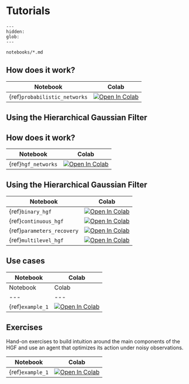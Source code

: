 # Tutorials

```{toctree}
---
hidden:
glob:
---

notebooks/*.md

```

## How does it work?

| Notebook | Colab |
| --- | ---|
| {ref}`probabilistic_networks` | [![Open In Colab](https://colab.research.google.com/assets/colab-badge.svg)](https://colab.research.google.com/github/ilabcode/pyhgf/blob/master/docs/source/notebooks/0.1-Creating_node_structures.ipynb)

## Using the Hierarchical Gaussian Filter

## How does it work?

| Notebook | Colab |
| --- | ---|
| {ref}`hgf_networks` | [![Open In Colab](https://colab.research.google.com/assets/colab-badge.svg)](https://colab.research.google.com/github/ilabcode/pyhgf/blob/master/docs/source/notebooks/0.1-Creating_node_structures.ipynb)

## Using the Hierarchical Gaussian Filter

| Notebook | Colab |
| --- | ---|
| {ref}`binary_hgf` | [![Open In Colab](https://colab.research.google.com/assets/colab-badge.svg)](https://colab.research.google.com/github/ilabcode/pyhgf/blob/master/docs/source/notebooks/1-Binary_HGF.ipynb)
| {ref}`continuous_hgf` | [![Open In Colab](https://colab.research.google.com/assets/colab-badge.svg)](https://colab.research.google.com/github/ilabcode/pyhgf/blob/master/docs/source/notebooks/2-Continuous_HGF.ipynb)
| {ref}`parameters_recovery` | [![Open In Colab](https://colab.research.google.com/assets/colab-badge.svg)](https://colab.research.google.com/github/ilabcode/pyhgf/blob/master/docs/source/notebooks/3-Parameter_recovery.ipynb)
| {ref}`multilevel_hgf` | [![Open In Colab](https://colab.research.google.com/assets/colab-badge.svg)](https://colab.research.google.com/github/ilabcode/pyhgf/blob/master/docs/source/notebooks/4-Multilevel_HGF.ipynb)

## Use cases

| Notebook | Colab |
| --- | ---|
| Notebook | Colab |
| --- | ---|
| {ref}`example_1` | [![Open In Colab](https://colab.research.google.com/assets/colab-badge.svg)](https://colab.research.google.com/github/ilabcode/pyhgf/blob/master/docs/source/notebooks/Example_1_Heart_rate_variability.ipynb)

## Exercises

Hand-on exercises to build intuition around the main components of the HGF and use an agent that optimizes its action under noisy observations.

| Notebook | Colab |
| --- | ---|
| {ref}`example_1` | [![Open In Colab](https://colab.research.google.com/assets/colab-badge.svg)](https://colab.research.google.com/github/ilabcode/pyhgf/blob/master/docs/source/notebooks/Exercise_1_Working_with_the_HGF.ipynb)